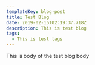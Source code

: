 ```yaml
---
templateKey: blog-post
title: Test Blog
date: 2019-02-15T02:19:37.718Z
description: This is test blog
tags:
  - This is test tags
---
```

This is body of the test blog body
